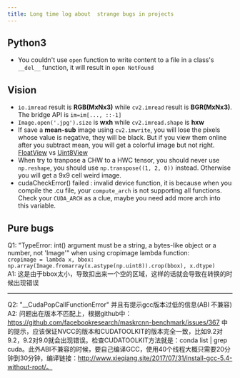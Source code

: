 ```yaml
---
title: Long time log about  strange bugs in projects
---
```



## Python3

- You couldn't use `open` function to write content to a file in a class's `__del__` function, it will result in `open NotFound`





## Vision

- `io.imread` result is **RGB(MxNx3)** while `cv2.imread` result is **BGR(MxNx3)**. The bridge API is `im=im[..., ::-1]`
- `Image.open('.jpg').size` is **wxh** while `cv2.imread.shape` is **hxw**
- If save a **mean-sub** image using `cv2.imwrite`, you will lose the pixels whose value is negative, they will be black. But if you view them online after you subtract mean, you will get a colorful image but not right. [FloatView](https://ws4.sinaimg.cn/large/006tNc79ly1fpsmbe3zjzj306b06bdfq.jpg) vs [Uint8View](https://ws2.sinaimg.cn/large/006tNc79gy1fpsmbrasalj306b06b74q.jpg)
- When try to tranpose a CHW to a HWC tensor, you should never use `np.reshape`, you should use `np.transpose((1, 2, 0))` instead. Otherwise you will get a 9x9 cell weird image.
- cudaCheckError() failed : invalid device function, it is because when you compile the .cu file, your `compute_arch` is not supporting all functions. Check your `CUDA_ARCH` as a clue, maybe you need add more arch into this variable.



## Pure bugs

Q1: "TypeError: int() argument must be a string, a bytes-like object or a number, not 'Image'" when using cropimage lambda function:<br> `cropimage = lambda x, bbox: np.array(Image.fromarray(x.astype(np.uint8)).crop(bbox), x.dtype)`
<br>A1: 这是由于bbox太小，导致扣出来一个空的区域，这样的话就会导致在转换的时候出现错误

<hr>

Q2: "__CudaPopCallFunctionError" 并且有提示gcc版本过低的信息(ABI 不兼容)
<br>A2: 问题出在版本不匹配上，根据github中：https://github.com/facebookresearch/maskrcnn-benchmark/issues/367 中的提示，应该保证NVCC的版本和CUDATOOLKIT的版本完全一致，比如9.2对9.2，9.2对9.0就会出现错误。检查CUDATOOLKIT方法就是：conda list | grep cuda。此外ABI不兼容的时候，要自己编译GCC，使用40个线程大概只需要20分钟到30分钟，编译链接：http://www.xieqiang.site/2017/07/31/install-gcc-5.4-without-root/。


